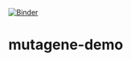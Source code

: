 [![Binder](https://mybinder.org/badge_logo.svg)](https://mybinder.org/v2/gh/neksa/mutagene-demo/tree/master)

# mutagene-demo

